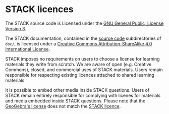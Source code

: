 # STACK licences

The STACK source code is Licensed under the [GNU General Public, License Version 3](https://github.com/maths/moodle-qtype_stack/blob/master/COPYING.txt).

The STACK documentation, contained in the [source code](https://github.com/maths/moodle-qtype_stack) subdirectories of `doc/`,  is licensed under a [Creative Commons Attribution-ShareAlike 4.0 International License](https://creativecommons.org/licenses/by-sa/4.0/).

STACK imposes no requirements on users to choose a license for learning materials they write from scratch.  We are aware of open (e.g. Creative Commons), closed, and commercial uses of STACK materials.  Users remain responsible for respecting existing licences attached to shared learning materials.

It is possible to embed other media inside STACK questions.  Users of STACK remain entirely responsible for complying with licenes for materials and media embedded inside STACK questions.  Please note that the [GeoGebra's license](https://www.geogebra.org/license) does not match the [STACK licence](https://github.com/maths/moodle-qtype_stack/blob/master/COPYING.txt).
